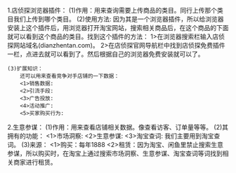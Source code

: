 1.店侦探浏览器插件：
    (1)作用：用来查询需要上传商品的类目。同行上传那个类目我们上传到哪个类目。
    (2)使用方法: 因为其是一个浏览器插件，所以给浏览器安装上这个插件后，用浏览器打开淘宝网站，搜索相关商品后，在这个商品的下面就可以看到这个商品的类目。找到这个插件的方法：
        1>在浏览器搜索栏输入店侦探网站域名(dianzhentan.com)。
        2>在店侦探官网导航栏中找到店侦探免费插件一栏，点进去就可以看到了。然后根据自己的浏览器免费安装就可以了。

    (3)扩展知识： 
        还可以用来查看竞争对手店铺的一下数据：
        <1>销售数据:
        <2>引流手段:
        <3>广告投放:
        <4>活动推广:
        <5>买家购买行为:

2.生意参谋：
    (1)作用：用来查看店铺相关数据。像查看访客、订单量等等。
    (2)其拥有的功能：
      <1>市场洞察:
      <2>生意参谋:
      <3>淘宝查词: 我们主要用到淘宝查词。
    (3)来源：
       <1>购买：每年1888
       <2>租赁：因为淘宝、闲鱼里禁止搜索生意参谋，所以购买时，在淘宝上通过搜索市场洞察、生意参谋、淘宝查词等词找到相关商家进行租赁。